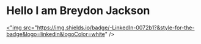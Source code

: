 # Hello I am Breydon Jackson
<a href="www.linkedin.com/in/breydon-jackson"><"img src="https://img.shields.io/badge/-LinkedIn-0072b1?&style-for-the-badge&logo=linkedin&logoColor=white" /><a/>
